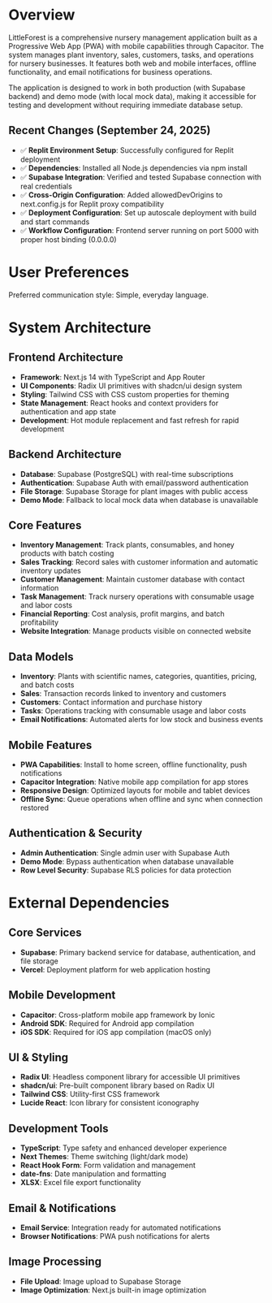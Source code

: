 # Overview

LittleForest is a comprehensive nursery management application built as a Progressive Web App (PWA) with mobile capabilities through Capacitor. The system manages plant inventory, sales, customers, tasks, and operations for nursery businesses. It features both web and mobile interfaces, offline functionality, and email notifications for business operations.

The application is designed to work in both production (with Supabase backend) and demo mode (with local mock data), making it accessible for testing and development without requiring immediate database setup.

## Recent Changes (September 24, 2025)
- ✅ **Replit Environment Setup**: Successfully configured for Replit deployment
- ✅ **Dependencies**: Installed all Node.js dependencies via npm install  
- ✅ **Supabase Integration**: Verified and tested Supabase connection with real credentials
- ✅ **Cross-Origin Configuration**: Added allowedDevOrigins to next.config.js for Replit proxy compatibility
- ✅ **Deployment Configuration**: Set up autoscale deployment with build and start commands
- ✅ **Workflow Configuration**: Frontend server running on port 5000 with proper host binding (0.0.0.0)

# User Preferences

Preferred communication style: Simple, everyday language.

# System Architecture

## Frontend Architecture
- **Framework**: Next.js 14 with TypeScript and App Router
- **UI Components**: Radix UI primitives with shadcn/ui design system  
- **Styling**: Tailwind CSS with CSS custom properties for theming
- **State Management**: React hooks and context providers for authentication and app state
- **Development**: Hot module replacement and fast refresh for rapid development

## Backend Architecture
- **Database**: Supabase (PostgreSQL) with real-time subscriptions
- **Authentication**: Supabase Auth with email/password authentication
- **File Storage**: Supabase Storage for plant images with public access
- **Demo Mode**: Fallback to local mock data when database is unavailable

## Core Features
- **Inventory Management**: Track plants, consumables, and honey products with batch costing
- **Sales Tracking**: Record sales with customer information and automatic inventory updates
- **Customer Management**: Maintain customer database with contact information
- **Task Management**: Track nursery operations with consumable usage and labor costs
- **Financial Reporting**: Cost analysis, profit margins, and batch profitability
- **Website Integration**: Manage products visible on connected website

## Data Models
- **Inventory**: Plants with scientific names, categories, quantities, pricing, and batch costs
- **Sales**: Transaction records linked to inventory and customers
- **Customers**: Contact information and purchase history
- **Tasks**: Operations tracking with consumable usage and labor costs
- **Email Notifications**: Automated alerts for low stock and business events

## Mobile Features
- **PWA Capabilities**: Install to home screen, offline functionality, push notifications
- **Capacitor Integration**: Native mobile app compilation for app stores
- **Responsive Design**: Optimized layouts for mobile and tablet devices
- **Offline Sync**: Queue operations when offline and sync when connection restored

## Authentication & Security
- **Admin Authentication**: Single admin user with Supabase Auth
- **Demo Mode**: Bypass authentication when database unavailable
- **Row Level Security**: Supabase RLS policies for data protection

# External Dependencies

## Core Services
- **Supabase**: Primary backend service for database, authentication, and file storage
- **Vercel**: Deployment platform for web application hosting

## Mobile Development
- **Capacitor**: Cross-platform mobile app framework by Ionic
- **Android SDK**: Required for Android app compilation
- **iOS SDK**: Required for iOS app compilation (macOS only)

## UI & Styling
- **Radix UI**: Headless component library for accessible UI primitives
- **shadcn/ui**: Pre-built component library based on Radix UI
- **Tailwind CSS**: Utility-first CSS framework
- **Lucide React**: Icon library for consistent iconography

## Development Tools
- **TypeScript**: Type safety and enhanced developer experience
- **Next Themes**: Theme switching (light/dark mode)
- **React Hook Form**: Form validation and management
- **date-fns**: Date manipulation and formatting
- **XLSX**: Excel file export functionality

## Email & Notifications
- **Email Service**: Integration ready for automated notifications
- **Browser Notifications**: PWA push notifications for alerts

## Image Processing
- **File Upload**: Image upload to Supabase Storage
- **Image Optimization**: Next.js built-in image optimization